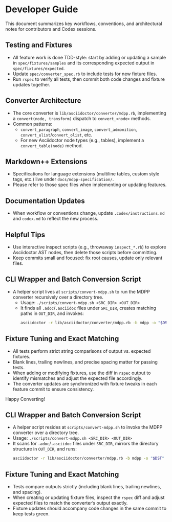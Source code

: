 <!-- docs/development-guide.md -->
# Developer Guide

This document summarizes key workflows, conventions, and architectural notes for contributors and Codex sessions.

## Testing and Fixtures
- All feature work is done TDD-style: start by adding or updating a sample in `spec/fixtures/samples` and its corresponding expected output in `spec/fixtures/expected`.
- Update `spec/converter_spec.rb` to include tests for new fixture files.
- Run `rspec` to verify all tests, then commit both code changes and fixture updates together.

## Converter Architecture
- The core converter is `lib/asciidoctor/converter/mdpp.rb`, implementing a `convert(node, transform)` dispatch to `convert_<node>` methods.
- Common patterns:
  - `convert_paragraph`, `convert_image`, `convert_admonition`, `convert_ulist`/`convert_olist`, etc.
  - For new Asciidoctor node types (e.g., tables), implement a `convert_table(node)` method.

## Markdown++ Extensions
- Specifications for language extensions (multiline tables, custom style tags, etc.) live under `docs/mdpp-specification/`.
- Please refer to those spec files when implementing or updating features.

## Documentation Updates
- When workflow or conventions change, update `.codex/instructions.md` and `codex.md` to reflect the new process.

## Helpful Tips
- Use interactive inspect scripts (e.g., throwaway `inspect_*.rb`) to explore Asciidoctor AST nodes, then delete those scripts before committing.
- Keep commits small and focused: fix root causes, update only relevant files.

## CLI Wrapper and Batch Conversion Script
- A helper script lives at `scripts/convert-mdpp.sh` to run the MDPP converter recursively over a directory tree.
  - Usage: `./scripts/convert-mdpp.sh <SRC_DIR> <OUT_DIR>`
  - It finds all `.adoc`/`.asciidoc` files under `SRC_DIR`, creates matching paths in `OUT_DIR`, and invokes:
    ```bash
    asciidoctor -r lib/asciidoctor/converter/mdpp.rb -b mdpp -o "$DST" "$SRC"
    ```

## Fixture Tuning and Exact Matching
- All tests perform strict string comparisons of output vs. expected fixtures.
- Blank lines, trailing newlines, and precise spacing matter for passing tests.
- When adding or modifying fixtures, use the diff in `rspec` output to identify mismatches and adjust the expected file accordingly.
- The converter updates are synchronized with fixture tweaks in each feature commit to ensure consistency.

Happy Converting!

## CLI Wrapper and Batch Conversion Script
- A helper script resides at `scripts/convert-mdpp.sh` to invoke the MDPP converter over a directory tree.
- Usage: `./scripts/convert-mdpp.sh <SRC_DIR> <OUT_DIR>`
- It scans for `.adoc`/`.asciidoc` files under `SRC_DIR`, mirrors the directory structure in `OUT_DIR`, and runs:
  ```bash
  asciidoctor -r lib/asciidoctor/converter/mdpp.rb -b mdpp -o "$DST" "$SRC"
  ```

## Fixture Tuning and Exact Matching
- Tests compare outputs strictly (including blank lines, trailing newlines, and spacing).
- When creating or updating fixture files, inspect the `rspec` diff and adjust expected files to match the converter’s output exactly.
- Fixture updates should accompany code changes in the same commit to keep tests green.